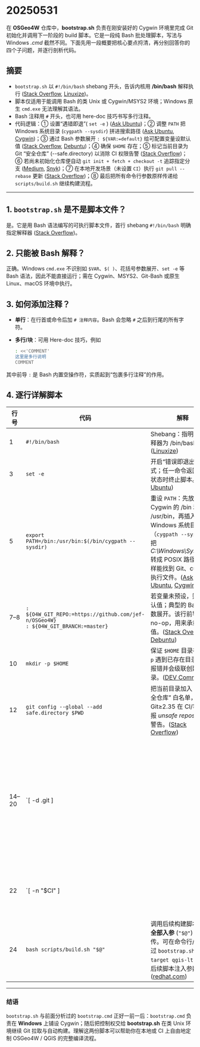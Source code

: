 # 20250531
在 **OSGeo4W** 仓库中，**bootstrap.sh** 负责在刚安装好的 Cygwin 环境里完成 Git 初始化并调用下一阶段的 build 脚本。它是一段纯 Bash 批处理脚本，写法与 Windows *.cmd* 截然不同。下面先用一段概要把核心要点捋清，再分别回答你的四个子问题，并逐行剖析代码。

## 摘要

* `bootstrap.sh` 以 `#!/bin/bash` shebang 开头，告诉内核用 **/bin/bash** 解释执行 ([Stack Overflow][1], [Linuxize][2])。
* 脚本仅适用于能调用 Bash 的类 Unix 或 Cygwin/MSYS2 环境；Windows 原生 `cmd.exe` 无法理解其语法。
* Bash 注释用 `#` 开头，也可用 here-doc 技巧书写多行注释。
* 代码逻辑：① 设置“遇错即退”( `set -e` ) ([Ask Ubuntu][3])；② 调整 `PATH` 把 Windows 系统目录 (`cygpath --sysdir`) 拼进搜索路径 ([Ask Ubuntu][4], [Cygwin][5])；③ 通过 Bash 参数展开 `: ${VAR:=default}` 给可配置变量设默认值 ([Stack Overflow][6], [Debuntu][7])；④ 确保 `$HOME` 存在；⑤ 标记当前目录为 Git “安全仓库” (--safe.directory) 以消除 CI 权限告警 ([Stack Overflow][8])；⑥ 若尚未初始化仓库便自动 `git init + fetch + checkout -t` 追踪指定分支 ([Medium][9], [Snyk][10])；⑦ 在本地开发场景（未设置 `CI`）执行 `git pull --rebase` 更新 ([Stack Overflow][11])；⑧ 最后把所有命令行参数原样传递给 `scripts/build.sh` 继续构建流程。

---

## 1. `bootstrap.sh` 是不是脚本文件？

是。它是用 Bash 语法编写的可执行脚本文件，首行 shebang `#!/bin/bash` 明确指定解释器 ([Stack Overflow][1])。

## 2. 只能被 Bash 解释？

正确。Windows `cmd.exe` 不识别如 `$VAR`、`$( )`、花括号参数展开、`set -e` 等 Bash 语法，因此不能直接运行；需在 Cygwin、MSYS2、Git-Bash 或原生 Linux、macOS 环境中执行。

## 3. 如何添加注释？

* **单行**：在行首或命令后加 `# 注释内容`。Bash 会忽略 `#` 之后到行尾的所有字符。
* **多行/块**：可用 Here-doc 技巧，例如

  ```bash
  : <<'COMMENT'
  这里是多行说明
  COMMENT
  ```

其中前导 `:` 是 Bash 内置空操作符，实质起到“包裹多行注释”的作用。

## 4. 逐行详解脚本

| 行号    | 代码                                                                                     | 解释                                                                                                                                                                    | 关键点                 |                                                                                                                                                                                                                                                                |
| ----- | -------------------------------------------------------------------------------------- | --------------------------------------------------------------------------------------------------------------------------------------------------------------------- | ------------------- | -------------------------------------------------------------------------------------------------------------------------------------------------------------------------------------------------------------------------------------------------------------- |
| 1     | `#!/bin/bash`                                                                          | Shebang：指明脚本解释器为 /bin/bash。([Linuxize][2])                                                                                                                            |                     |                                                                                                                                                                                                                                                                |
| 3     | `set -e`                                                                               | 开启“错误即退出”模式；任一命令返回非零状态时终止脚本。([Ask Ubuntu][3])                                                                                                                         |                     |                                                                                                                                                                                                                                                                |
| 5     | `export PATH=/bin:/usr/bin:$(/bin/cygpath --sysdir)`                                   | 重设 `PATH`：先放入 Cygwin 的 /bin 和 /usr/bin，再插入 Windows 系统目录（`cygpath --sysdir` 会把 *C:\Windows\System32* 转成 POSIX 路径）。这样能找到 Git、curl 等可执行文件。([Ask Ubuntu][4], [Cygwin][5]) |                     |                                                                                                                                                                                                                                                                |
| 7–8   | `: ${O4W_GIT_REPO:=https://github.com/jef-n/OSGeo4W}`<br>`: ${O4W_GIT_BRANCH:=master}` | 若变量未预设，则用默认值；典型的 Bash 参数展开。该行前导 `:` 是 no-op，用来承载赋值。([Stack Overflow][6], [Debuntu][7])                                                                                |                     |                                                                                                                                                                                                                                                                |
| 10    | `mkdir -p $HOME`                                                                       | 保证 `$HOME` 目录存在；`-p` 遇到已存在目录不会报错并会级联创建父目录。([DEV Community][12])                                                                                                       |                     |                                                                                                                                                                                                                                                                |
| 12    | `git config --global --add safe.directory $PWD`                                        | 把当前目录加入 Git “安全仓库” 白名单，避免 Git≥2.35 在 CI/容器里报 *unsafe repository* 警告。([Stack Overflow][8])                                                                             |                     |                                                                                                                                                                                                                                                                |
| 14–20 | \`\[ -d .git ]                                                                         |                                                                                                                                                                       | { … }\`             | 若当前目录中还没有 `.git` 子目录：<br>① `git init .` 创建仓库；② `git remote add origin $O4W_GIT_REPO` 添加远程；③ `git fetch origin` 拉取对象；④ `rm -f bootstrap.sh` 删除自身副本（防止覆盖）；⑤ `git checkout -f -t origin/$O4W_GIT_BRANCH` 强制检出远程分支并建立跟踪关系 (`-t/--track`)。([Medium][9], [Snyk][10]) |
| 22    | \`\[ -n "\$CI" ]                                                                       |                                                                                                                                                                       | git pull --rebase\` | 如果 **没** 处在 CI 环境（即变量 `CI` 为空），就执行 `git pull --rebase`：把本地分支变基到最新远程，保持提交历史线性。([Stack Overflow][11])                                                                                                                                                            |
| 24    | `bash scripts/build.sh "$@"`                                                           | 调用后续构建脚本，将 **全部入参** (`"$@"`) 原样转传。可在命令行/CI 中通过 `bootstrap.sh --target qgis-ltr` 等向后续脚本注入参数。([redhat.com][13])                                                         |                     |                                                                                                                                                                                                                                                                |

---

### 结语

`bootstrap.sh` 与前面分析过的 `bootstrap.cmd` 正好一前一后：`bootstrap.cmd` 负责在 **Windows** 上铺设 Cygwin；随后把控制权交给 **bootstrap.sh** 在类 Unix 环境继续 Git 拉取与自动构建。理解这两份脚本可以帮助你在本地或 CI 上自由地定制 OSGeo4W / QGIS 的完整编译流程。

[1]: https://stackoverflow.com/questions/10376206/what-is-the-preferred-bash-shebang?utm_source=chatgpt.com "What is the preferred Bash shebang (\"#!\")? - Stack Overflow"
[2]: https://linuxize.com/post/bash-shebang/?utm_source=chatgpt.com "Bash Shebang - Linuxize"
[3]: https://askubuntu.com/questions/1167965/what-does-set-x-do-in-a-bash-script?utm_source=chatgpt.com "What does \"set -x\" do in a bash script? - Ask Ubuntu"
[4]: https://askubuntu.com/questions/720678/what-does-export-path-somethingpath-mean?utm_source=chatgpt.com "What does export PATH=something:$PATH mean? - Ask Ubuntu"
[5]: https://cygwin.com/cygwin-ug-net/cygpath.html?utm_source=chatgpt.com "cygpath - Cygwin"
[6]: https://stackoverflow.com/questions/2013547/assigning-default-values-to-shell-variables-with-a-single-command-in-bash?utm_source=chatgpt.com "Assigning default values to shell variables with a single command in ..."
[7]: https://www.debuntu.org/how-to-bash-parameter-expansion-and-default-values/?utm_source=chatgpt.com "How-To: Bash Parameter Expansion and Default Values - Debuntu"
[8]: https://stackoverflow.com/questions/71849415/i-cannot-add-the-parent-directory-to-safe-directory-in-git?utm_source=chatgpt.com "I cannot add the parent directory to *safe.directory* in Git"
[9]: https://medium.com/tech-learn-share/initialize-git-add-remote-origin-and-to-set-default-upstream-47e5d6dd955?utm_source=chatgpt.com "Initialize git, add remote origin and to set default upstream - Medium"
[10]: https://snyk.io/blog/git-checkout-remote-branch/?utm_source=chatgpt.com "Git checkout remote branch: how it works and when to use | Snyk Blog"
[11]: https://stackoverflow.com/questions/42861353/git-pull-after-git-rebase?utm_source=chatgpt.com "git pull *after* git rebase? - Stack Overflow"
[12]: https://dev.to/clobrano/let-mkdir-create-parents-directories-1gbd?utm_source=chatgpt.com "Let mkdir create parents directories - DEV Community"
[13]: https://www.redhat.com/en/blog/arguments-options-bash-scripts?utm_source=chatgpt.com "Adding arguments and options to your Bash scripts - Red Hat"
